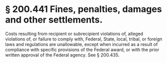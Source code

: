 # § 200.441   Fines, penalties, damages and other settlements.

Costs resulting from recipient or subrecipient violations of, alleged violations of, or failure to comply with, Federal, State, local, tribal, or foreign laws and regulations are unallowable, except when incurred as a result of compliance with specific provisions of the Federal award, or with the prior written approval of the Federal agency. See § 200.435.






